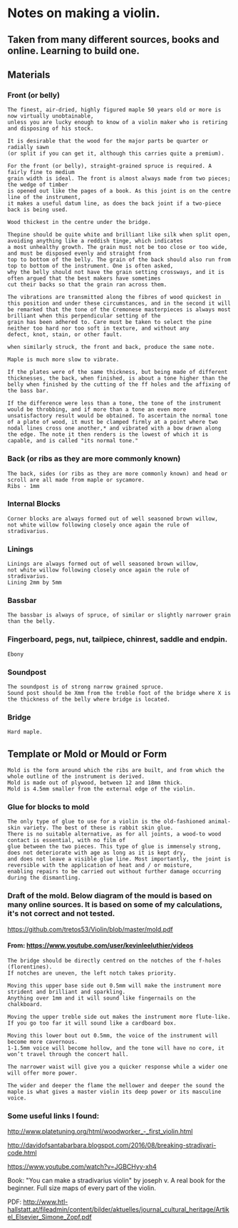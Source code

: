 # Notes on making a violin.

## Taken from many different sources, books and online. Learning to build one.

## Materials

### Front (or belly)

```
The finest, air-dried, highly figured maple 50 years old or more is now virtually unobtainable, 
unless you are lucky enough to know of a violin maker who is retiring and disposing of his stock.

It is desirable that the wood for the major parts be quarter or radially sawn 
(or split if you can get it, although this carries quite a premium).

For the front (or belly), straight-grained spruce is required. A fairly fine to medium 
grain width is ideal. The front is almost always made from two pieces; the wedge of timber 
is opened out like the pages of a book. As this joint is on the centre line of the instrument, 
it makes a useful datum line, as does the back joint if a two-piece back is being used.

Wood thickest in the centre under the bridge.

Thepine should be quite white and brilliant like silk when split open, avoiding anything like a reddish tinge, which indicates
a most unhealthy growth. The grain must not be too close or too wide, and must be disposed evenly and straight from
top to bottom of the belly. The grain of the back should also run from top to bottom of the instrument. One is often asked,
why the belly should not have the grain setting crossways, and it is often argued that the best makers have sometimes
cut their backs so that the grain ran across them.

The vibrations are transmitted along the fibres of wood quickest in this position and under these circumstances, and in the second it will be remarked that the tone of the Cremonese masterpieces is always most brilliant when this perpendicular setting of the
grain has been adhered to. Care must be taken to select the pine neither too hard nor too soft in texture, and without any
defect, knot, stain, or other fault.

when similarly struck, the front and back, produce the same note.

Maple is much more slow to vibrate.

If the plates were of the same thickness, but being made of different thicknesses, the back, when finished, is about a tone higher than the belly when finished by the cutting of the ff holes and the affixing of the bass bar.

If the difference were less than a tone, the tone of the instrument would be throbbing, and if more than a tone an even more unsatisfactory result would be obtained. To ascertain the normal tone of a plate of wood, it must be clamped firmly at a point where two nodal lines cross one another,* and vibrated with a bow drawn along the edge. The note it then renders is the lowest of which it is capable, and is called "its normal tone."
```

### Back (or ribs as they are more commonly known)

```
The back, sides (or ribs as they are more commonly known) and head or scroll are all made from maple or sycamore.
Ribs - 1mm
```

### Internal Blocks

```
Corner blocks are always formed out of well seasoned brown willow, 
not white willow following closely once again the rule of stradivarius.
```

### Linings

```
Linings are always formed out of well seasoned brown willow, 
not white willow following closely once again the rule of stradivarius.
Lining 2mm by 5mm
```

### Bassbar

```
The bassbar is always of spruce, of similar or slightly narrower grain than the belly.
```

### Fingerboard, pegs, nut, tailpiece, chinrest, saddle and endpin.

```
Ebony
```

### Soundpost

```
The soundpost is of strong narrow grained spruce.
Sound post should be Xmm from the treble foot of the bridge where X is the thickness of the belly where bridge is located.
```

### Bridge

```
Hard maple. 
```


## Template or Mold or Mould or Form

```
Mold is the form around which the ribs are built, and from which the whole outline of the instrument is derived.
Mold is made out of plywood, between 12 and 18mm thick.
Mold is 4.5mm smaller from the external edge of the violin.
```

### Glue for blocks to mold

```
The only type of glue to use for a violin is the old-fashioned animal-skin variety. The best of these is rabbit skin glue.
There is no suitable alternative, as for all joints, a wood-to wood contact is essential, with no film of
glue between the two pieces. This type of glue is immensely strong, does not deteriorate with age as long as it is kept dry,
and does not leave a visible glue line. Most importantly, the joint is reversible with the application of heat and / or moisture,
enabling repairs to be carried out without further damage occurring during the dismantling.
```

### Draft of the mold. Below diagram of the mould is based on many online sources. It is based on some of my calculations, it's not correct and not tested.

https://github.com/tretos53/Violin/blob/master/mold.pdf

#### From: https://www.youtube.com/user/kevinleeluthier/videos

```
The bridge should be directly centred on the notches of the f-holes (florentines). 
If notches are uneven, the left notch takes priority.

Moving this upper base side out 0.5mm will make the instrument more strident and brilliant and sparkling. 
Anything over 1mm and it will sound like fingernails on the chalkboard.

Moving the upper treble side out makes the instrument more flute-like. 
If you go too far it will sound like a cardboard box.

Moving this lower bout out 0.5mm, the voice of the instrument will become more cavernous.
1-1.5mm voice will become hollow, and the tone will have no core, it won’t travel through the concert hall.

The narrower waist will give you a quicker response while a wider one will offer more power.

The wider and deeper the flame the mellower and deeper the sound the maple is what gives a master violin its deep power or its masculine voice.
```

### Some useful links I found:

http://www.platetuning.org/html/woodworker_-_first_violin.html

http://davidofsantabarbara.blogspot.com/2016/08/breaking-stradivari-code.html

https://www.youtube.com/watch?v=JGBCHyy-xh4

Book: "You can make a stradivarius violin" by joseph v. A real book for the beginner. Full size maps of every part of the violin.

PDF: http://www.htl-hallstatt.at/fileadmin/content/bilder/aktuelles/journal_cultural_heritage/Artikel_Elsevier_Simone_Zopf.pdf
